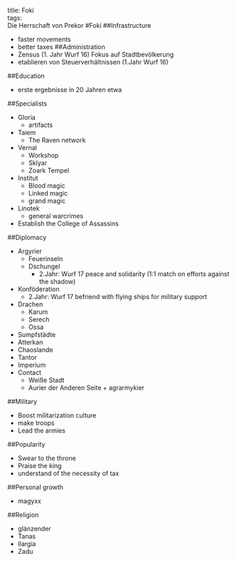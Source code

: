 title: Foki  
tags:   
Die Herrschaft von Prekor
#Foki
##Infrastructure
 * faster movements
 * better taxes
##Administration
 * Zensus (1. Jahr Wurf 16) Fokus auf Stadtbevölkerung
 * etablieren von Steuerverhältnissen (1.Jahr Wurf 16)

##Education
 * erste ergebnisse in 20 Jahren etwa

##Specialists
 * Gloria
   * artifacts
 * Taiem
   * The Raven network
 * Vernal
   * Workshop
   * Sklyar
   * Zoark Tempel
 * Institut
   * Blood magic
   * Linked magic
   * grand magic
 * Linotek 
   * general warcrimes
 * Establish the College of Assassins

##Diplomacy
 * Argyrier 
   * Feuerinseln
   * Dschungel    
     * 2.Jahr: Wurf 17 peace and solidarity (1:1 match on efforts against the shadow)
 * Konföderation   
     * 2.Jahr: Wurf 17 befriend with flying ships for military support
 * Drachen
	* Karum
	* Serech
	* Ossa
 * Sumpfstädte
 * Atterkan
 * Chaoslande
 * Tantor 
 * Imperium
 * Contact
   * Weiße Stadt
   * Aurier der Anderen Seite + agrarmykier

##Military
 * Boost militarization culture
 * make troops
 * Lead the armies

##Popularity
 * Swear to the throne
 * Praise the king
 * understand of the necessity of tax

##Personal growth
 * magyxx

##Religion
 * glänzender
 * Tanas
 * Ilargia
 * Zadu
